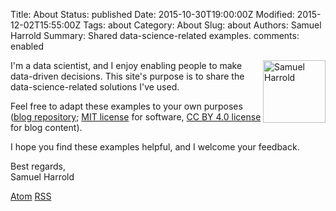 Title: About
Status: published
Date: 2015-10-30T19:00:00Z
Modified: 2015-12-02T15:55:00Z
Tags: about
Category: About
Slug: about
Authors: Samuel Harrold
Summary: Shared data-science-related examples.
comments: enabled
<!-- comments: enabled for pelican-boostrap3 Disqus comments for pages. -->

<img src="/static/images/20151006_profile_picture_100x100pix.jpg" alt="Samuel Harrold" align="right" width="100" height="100"/>

I'm a data scientist, and I enjoy enabling people to make data-driven decisions. This site's purpose is to share the data-science-related solutions I've used.

Feel free to adapt these examples to your own purposes
([blog repository](https://github.com/stharrold/stharrold.github.io);
[MIT license](https://opensource.org/licenses/MIT) for software,
[CC BY 4.0 license](http://creativecommons.org/licenses/by/4.0/) for blog content).

I hope you find these examples helpful, and I welcome your feedback.

Best regards,  
Samuel Harrold

<!-- From https://github.com/DandyDev/pelican-bootstrap3/blob/29156de59d923599d06976b82519b72510c68b54/templates/includes/sidebar.html#L6-L23 -->
<!-- Use the <p> styles instead of <ul> for formatting. -->
<!-- Use the RSS icon for Atom since pelican-bootstrap3 doesn't have an Atom icon -->
<p>
    <a href="https://www.linkedin.com/in/samuelharrold"><i class="fa fa-linkedin-square fa-lg"></i></a> 
    <a href="https://github.com/stharrold"><i class="fa fa-github-square fa-lg"></i></a> 
    <a href="https://plus.google.com/+SamuelHarrold"><i class="fa fa-google-plus-square fa-lg"></i></a> 
    <a href="https://twitter.com/stharrold"><i class="fa fa-twitter-square fa-lg"></i></a> 
</p>
<p>
    <a href="https://stharrold.github.io/feeds/all.atom.xml"><i class="fa fa-rss-square fa-lg"></i> Atom</a> 
    <a href="https://stharrold.github.io/feeds/all.rss.xml"><i class="fa fa-rss-square fa-lg"></i> RSS</a>  
</p>
